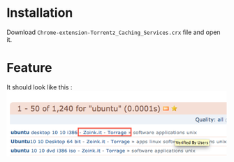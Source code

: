# Installation

Download `Chrome-extension-Torrentz_Caching_Services.crx` file and open it.

# Feature
It should look like this :
![Example](example.png)
